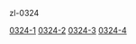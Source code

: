 zl-0324   

[0324-1](https://cdn.jsdelivr.net/gh/wintersnt/test/0324/0324.7z.001) [0324-2](https://cdn.jsdelivr.net/gh/wintersnt/test/0324/0324.7z.002) [0324-3](https://cdn.jsdelivr.net/gh/wintersnt/test/0324/0324.7z.003) [0324-4](https://cdn.jsdelivr.net/gh/wintersnt/test/0324/0324.7z.004)
